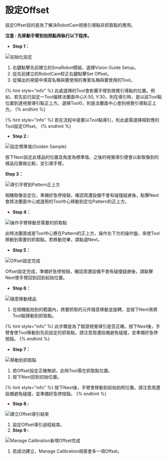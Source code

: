 # 設定Offset

設定Offset目的是為了解決RobotCam視覺引導點非抓取點的應用。

**注意 : 先移動手臂到拍照點再執行以下程序。**

* **Step 1：**

![&#x521D;&#x59CB;&#x5316;&#x8A2D;&#x5B9A;](../../../.gitbook/assets/jian-li-offset1.jpg)

1. 右鍵點擊先前建立的SmaRobot模組，選擇Vision Guide Setup。
2. 從先前建立的RobotCam校正右鍵點擊Set Offset。
3. 從彈出的視窗中填寫名稱與要使用的專案名稱與要使用的Tool。

{% hint style="info" %}
此處選擇的Tool會影響手臂到視覺引導點的位置。例如，若先前已設定一Tool偏移法蘭面中心X:50, Y:30，則在導引時，是以該Tool點位置到達視覺導引點正上方。選擇Tool0，則是法蘭面中心會到視覺引導點正上方。
{% endhint %}

{% hint style="info" %}
若在流程中是要以Tool點導引，則此處需選擇相對應的Tool設定Offset。
{% endhint %}

* **Step 2 :**

![&#x8A2D;&#x5B9A;&#x6A19;&#x6E96;&#x503C;\(Golden Sample\)](../../../.gitbook/assets/offset-set-golden.png)

按下Next設定此樣品的位置及角度為標準值，之後的視覺導引便會以新取像到的樣品位置做比較，並引導手臂。

**Step 3：**

![&#x5C0E;&#x5F15;&#x624B;&#x81C2;&#x5230;Pattern&#x6B63;&#x4E0A;&#x65B9;](../../../.gitbook/assets/jian-li-offset2.jpg)

相機取像並定位，準備好急停按鈕，確認周遭設備不會有碰撞疑慮後，點擊Next會將法蘭面中心或選用的Tool中心移動到定位Pattern的正上方。

* **Step 4：**

![&#x64CD;&#x4F5C;&#x624B;&#x81C2;&#x79FB;&#x52D5;&#x81F3;&#x9700;&#x8981;&#x7684;&#x6293;&#x53D6;&#x9EDE;](../../../.gitbook/assets/jian-li-offset3.jpg)

此時法蘭面或是Tool中心應在Pattern的正上方，操作左下方的操作盤，來使Tool移動到需要的抓取點。若移動完畢，請點選Next。

* **Step 5：**

![Offset&#x8A2D;&#x5B9A;&#x5B8C;&#x6210;](../../../.gitbook/assets/jian-li-offset4.jpg)

Offset設定完成，準備好急停按鈕，確認周遭設備不會有碰撞疑慮後，請點擊Next使手臂回到回到起始位置。

* **Step 6：**

![&#x96A8;&#x610F;&#x79FB;&#x52D5;&#x6A23;&#x54C1;](../../../.gitbook/assets/jian-li-offset5.jpg)

1. 在相機能拍到的範圍內，將要抓取的元件隨意移動並旋轉，並按下Next來將Tool點移動到抓取點。

{% hint style="info" %}
此步驟是為了驗證視覺導引是否正確。按下Next後，手臂會使Tool移動到先前設定的抓取點。請注意周遭設備避免碰撞，並準備好急停按鈕。
{% endhint %}

* **Step 7：**

![&#x79FB;&#x52D5;&#x5230;&#x6293;&#x53D6;&#x9EDE;](../../../.gitbook/assets/jian-li-offset6.jpg)

1. 若Offset設定正確無誤，此時Tool需在抓取點位置。
2. 按下Next回到初始位置。

{% hint style="info" %}
按下Next後，手臂會移動到起始拍照位置。請注意周遭設備避免碰撞，並準備好急停按鈕。
{% endhint %}

* **Step 8 :**

![&#x5EFA;&#x7ACB;Offset&#x5C0E;&#x5F15;&#x7D50;&#x675F;](../../../.gitbook/assets/jian-li-offset7.jpg)

1. 設定Offset導引過程結束。
2. **Step 9 :**

![Manage Calibration&#x65B0;&#x589E;Offset&#x5B8C;&#x6210;](../../../.gitbook/assets/jian-li-offset8.jpg)

1. 若成功建立，Manage Calibration視窗會多一項Offset。

